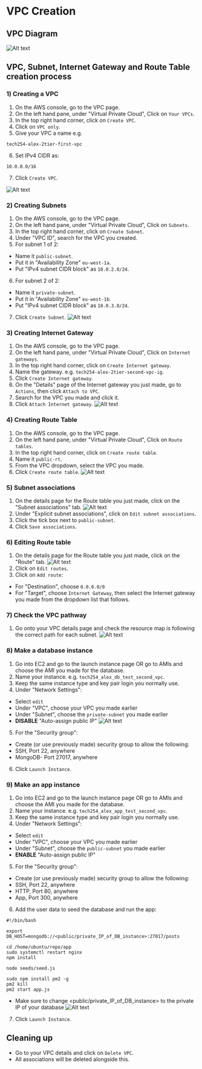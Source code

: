 # VPC Creation

## VPC Diagram

![Alt text](<../images/VPC diagram.jpg>)

## VPC, Subnet, Internet Gateway and Route Table creation process

### 1) Creating a VPC

1) On the AWS console, go to the VPC page.
2) On the left hand pane, under "Virtual Private Cloud", Click on `Your VPCs`.
3) In the top right hand corner, click on `Create VPC`.
4) Click on `VPC only`.
5) Give your VPC a name e.g.
````
tech254-alex-2tier-first-vpc
````
6) Set IPv4 CIDR as:
````
10.0.0.0/16
````
7) Click `Create VPC`.

![Alt text](<../images/vpc create.jpg>)

### 2) Creating Subnets

1) On the AWS console, go to the VPC page.
2) On the left hand pane, under "Virtual Private Cloud", Click on `Subnets`.
3) In the top right hand corner, click on `Create Subnet`.
4) Under "VPC ID", search for the VPC you created.
5) For subnet 1 of 2: 
- Name it `public-subnet`.
- Put it in "Availability Zone" `eu-west-1a`.
- Put "IPv4 subnet CIDR block" as `10.0.2.0/24`.
6) For subnet 2 of 2: 
- Name it `private-subnet`.
- Put it in "Availability Zone" `eu-west-1b`.
- Put "IPv4 subnet CIDR block" as `10.0.3.0/24`.
7) Click `Create Subnet`.
![Alt text](<../images/public subnet.jpg>)

### 3) Creating Internet Gateway

1) On the AWS console, go to the VPC page.
2) On the left hand pane, under "Virtual Private Cloud", Click on `Internet gateways`.
3) In the top right hand corner, click on `Create Internet gateway`.
4) Name the gateway. e.g. `tech254-alex-2tier-second-vpc-ig`.
5) Click `Create Internet gateway`.
6) On the "Details" page of the Internet gateway you just made, go to `Actions`, then click `Attach to VPC`.
7) Search for the VPC you made and click it.
8) Click `Attach Internet gateway`.
![Alt text](<../images/internet gateway.jpg>)

### 4) Creating Route Table

1) On the AWS console, go to the VPC page.
2) On the left hand pane, under "Virtual Private Cloud", Click on `Route tables`.
3) In the top right hand corner, click on `Create route table`.
4) Name it `public-rt`.
5) From the VPC dropdown, select the VPC you made.
6) Click `Create route table`.
![Alt text](<../images/route table.jpg>)

### 5) Subnet associations

1) On the details page for the Route table you just made, click on the "Subnet associations" tab.
![Alt text](<../images/route table details.jpg>)
2) Under "Explicit subnet associations", click on `Edit subnet associations`.
3) Click the tick box next to `public-subnet`.
4) Click `Save associations`.

### 6) Editing Route table

1) On the details page for the Route table you just made, click on the "Route" tab.
![Alt text](<../images/Screenshot 2023-10-10 092041.jpg>)
2) Click on `Edit routes`.
3) Click on `Add route`:
- For "Destination", choose `0.0.0.0/0`
- For "Target", choose `Internet Gateway`, then select the Internet gateway you made from the dropdown list that follows.

### 7) Check the VPC pathway

1) Go onto your VPC details page and check the resource map is following the correct path for each subnet.
![Alt text](<../images/Screenshot 2023-10-10 092826.jpg>)

### 8) Make a database instance

1) Go into EC2 and go to the launch instance page OR go to AMIs and choose the AMI you made for the database.
2) Name your instance. e.g. `tech254_alex_db_test_second_vpc`.
3) Keep the same instance type and key pair login you normally use.
4) Under "Network Settings":
- Select `edit`
- Under "VPC", choose your VPC you made earlier
- Under "Subnet", choose the `private-subnet` you made earlier
- **DISABLE** "Auto-assign public IP"
![Alt text](<../images/network settings db instance.jpg>)
5) For the "Security group":
- Create (or use previously made) security group to allow the following:
- SSH, Port 22, anywhere
- MongoDB- Port 27017, anywhere
6) Click `Launch Instance`.

### 9) Make an app instance

1) Go into EC2 and go to the launch instance page OR go to AMIs and choose the AMI you made for the database.
2) Name your instance. e.g. `tech254_alex_app_test_second_vpc`.
3) Keep the same instance type and key pair login you normally use.
4) Under "Network Settings":
- Select `edit`
- Under "VPC", choose your VPC you made earlier
- Under "Subnet", choose the `public-subnet` you made earlier
- **ENABLE** "Auto-assign public IP"
5) For the "Security group":
- Create (or use previously made) security group to allow the following:
- SSH, Port 22, anywhere
- HTTP, Port 80, anywhere
- App, Port 300, anywhere
6) Add the user data to seed the database and run the app:
````
#!/bin/bash

export DB_HOST=mongodb://<public/private_IP_of_DB_instance>:27017/posts

cd /home/ubuntu/repo/app
sudo systemctl restart nginx
npm install

node seeds/seed.js

sudo npm install pm2 -g
pm2 kill
pm2 start app.js
````
- Make sure to change <public/private_IP_of_DB_instance> to the private IP of your database
![Alt text](<../images/app user data.jpg>)
7) Click `Launch Instance`.

## Cleaning up

- Go to your VPC details and click on `Delete VPC`.
- All associations will be deleted alongside this.